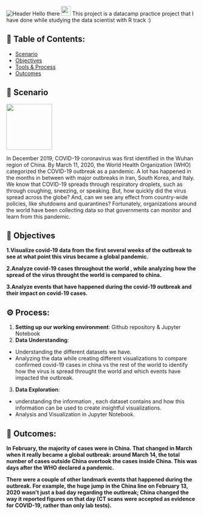 ![Header](https://www.woah.org/app/uploads/2022/05/adobestock-333039083-e1653147797451.jpeg)
Hello there <img src="https://media.giphy.com/media/hvRJCLFzcasrR4ia7z/giphy.gif" width="25px"> 
This project is a datacamp practice project that I have done while studying the data scientist with R track :)

## 📖 Table of Contents:
* [Scenario](https://github.com/AishaAhmedToulba/Analyzing-and-Visualizing-Covid-19-Data-#-scenario-)
* [Objectives](https://github.com/AishaAhmedToulba/Analyzing-and-Visualizing-Covid-19-Data-#-objectives-)
* [Tools & Process](https://github.com/AishaAhmedToulba/Analyzing-and-Visualizing-Covid-19-Data-#-tools-)
* [Outcomes](https://github.com/AishaAhmedToulba/Analyzing-and-Visualizing-Covid-19-Data-#-outcomes-) 


## 👀 Scenario
<img src="https://planning-org-uploaded-media.s3.amazonaws.com/thumbnail/scenario-planning-2.png" width="120px">

In December 2019, COVID-19 coronavirus was first identified in the Wuhan region of China. By March 11, 2020, the World Health Organization (WHO) categorized the COVID-19 outbreak as a pandemic. A lot has happened in the months in between with major outbreaks in Iran, South Korea, and Italy.
We know that COVID-19 spreads through respiratory droplets, such as through coughing, sneezing, or speaking. But, how quickly did the virus spread across the globe? And, can we see any effect from country-wide policies, like shutdowns and quarantines?
Fortunately, organizations around the world have been collecting data so that governments can monitor and learn from this pandemic.

## 🎯 Objectives  

**1.Visualize covid-19 data from the first several weeks of the outbreak to see at what point this virus became a global pandemic.**

**2.Analyze covid-19 cases throughout the world , while analyzing how the spread of the virus throught the world is compared to china.**

**3.Analyze events that have happened during the covid-19 outbreak and their impact on covid-19 cases.**


 ## ⚙️ Process:
 
 1. **Setting up our working environment**: Github repository & Jupyter Notebook 
 2. **Data  Understanding**:
 - Understanding the different datasets we have.
 - Analyzing the data while creating different visualizations to compare confirmed covid-19 cases in china vs the rest of the world to identify how the virus is spread throught the world and which events have impacted the outbreak.
 
  3. **Data Exploration**: 
  - understanding the information , each dataset contains and how this information can be used to create insightful visualizations. 
  - Analysis and Visualization in Jupyter Notebook.
  
  ## 📌 Outcomes:
  
  
**In February, the majority of cases were in China. That changed in March when it really became a global outbreak: around March 14, the total number of cases outside China overtook the cases inside China. This was days after the WHO declared a pandemic.**


**There were a couple of other landmark events that happened during the outbreak. For example, the huge jump in the China line on February 13, 2020 wasn't just a bad day regarding the outbreak; China changed the way it reported figures on that day (CT scans were accepted as evidence for COVID-19, rather than only lab tests).**

